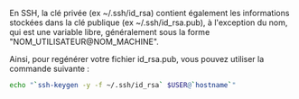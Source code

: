 En SSH, la clé privée (ex ~/.ssh/id_rsa) contient également les informations stockées dans la clé publique (ex ~/.ssh/id_rsa.pub), à l'exception du nom, qui est une variable libre, généralement sous la forme "NOM_UTILISATEUR@NOM_MACHINE".

Ainsi, pour regénérer votre fichier id_rsa.pub, vous pouvez utiliser la commande suivante :
```bash
echo "`ssh-keygen -y -f ~/.ssh/id_rsa` $USER@`hostname`"
```